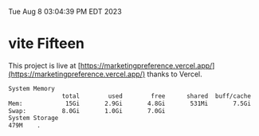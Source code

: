 Tue Aug  8 03:04:39 PM EDT 2023

# vite Fifteen


This project is live at [https://marketingpreference.vercel.app/](https://marketingpreference.vercel.app/) thanks to Vercel.

```bash
System Memory
               total        used        free      shared  buff/cache   available
Mem:            15Gi       2.9Gi       4.8Gi       531Mi       7.5Gi        11Gi
Swap:          8.0Gi       1.0Gi       7.0Gi
System Storage
479M	.
```
